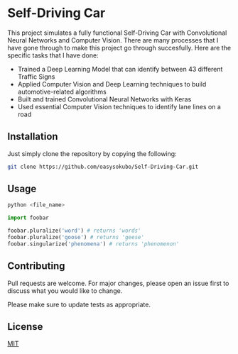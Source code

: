 # Self-Driving Car

This project simulates a fully functional Self-Driving Car with Convolutional Neural 
Networks and Computer Vision. There are many processes that I have gone through to make
this project go through succesfully. Here are the specific tasks that I have done:

* Trained a Deep Learning Model that can identify between 43 different Traffic Signs
* Applied Computer Vision and Deep Learning techniques to build automotive-related 
algorithms 
* Built and trained Convolutional Neural Networks with Keras
* Used essential Computer Vision techniques to identify lane lines on a road

## Installation

Just simply clone the repository by copying the following:
```bash
git clone https://github.com/oasysokubo/Self-Driving-Car.git
```


## Usage

```bash
python <file_name>
```

```python
import foobar

foobar.pluralize('word') # returns 'words'
foobar.pluralize('goose') # returns 'geese'
foobar.singularize('phenomena') # returns 'phenomenon'
```

## Contributing
Pull requests are welcome. For major changes, please open an issue first to discuss what you would like to change.

Please make sure to update tests as appropriate.

## License
[MIT](https://choosealicense.com/licenses/mit/)

